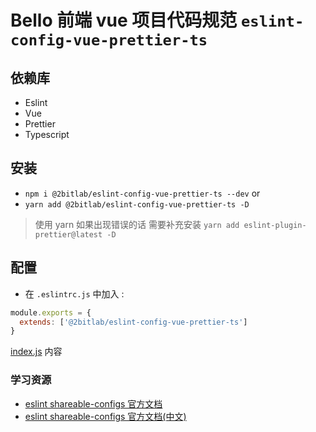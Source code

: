# Bello 前端 vue 项目代码规范 `eslint-config-vue-prettier-ts`

## 依赖库

- Eslint
- Vue
- Prettier
- Typescript

## 安装

- `npm i @2bitlab/eslint-config-vue-prettier-ts --dev` or
- `yarn add @2bitlab/eslint-config-vue-prettier-ts -D`

> 使用 yarn 如果出现错误的话 需要补充安装 `yarn add eslint-plugin-prettier@latest -D`

## 配置

- 在 `.eslintrc.js` 中加入 :

```javascript
module.exports = {
  extends: ['@2bitlab/eslint-config-vue-prettier-ts']
}
```

[index.js](./index.js) 内容

### 学习资源

- [eslint shareable-configs 官方文档](https://eslint.org/docs/developer-guide/shareable-configs)
- [eslint shareable-configs 官方文档(中文)](http://eslint.cn/docs/developer-guide/shareable-configs)
